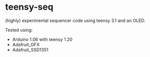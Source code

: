 # teensy-seq
(highly) experimental sequencer code using teensy 3.1 and an OLED.

Tested using:
* Arduino 1.06 with teensy 1.20
* Adafruit_GFX
* Adafruit_SSD1351
